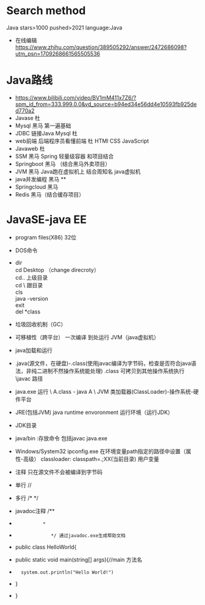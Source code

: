 # Search method<br>
Java stars>1000 pushed>2021 language:Java<br>
- 在线编辑 https://www.zhihu.com/question/389505292/answer/2472686098?utm_psn=1709268661565505536  
# Java路线 
- https://www.bilibili.com/video/BV1mM411x7Z6/?spm_id_from=333.999.0.0&vd_source=b94ed34e56dd4e10593fb925ded770a2
- Javase 杜
- Mysql 黑马 第一遍基础
- JDBC 链接Java Mysql 杜  
- web前端 后端程序员看懂前端 杜 HTMl CSS JavaScript 
- Javaweb 杜
- SSM 黑马 Spring 轻量级容器 和项目结合
- Springboot 黑马 （结合黑马外卖项目）
- JVM 黑马 Java跑在虚拟机上 结合周知名 java虚拟机
- java并发编程 黑马 **
- Springcloud 黑马
- Redis 黑马（结合缓存项目）
# JavaSE-java EE
- program files(X86) 32位
- DOS命令
- dir  
  cd Desktop （change direcroty）  
  cd.. 上级目录  
  cd \ 跟目录  
  cls  
  java -version  
  exit  
  del *class
- 垃圾回收机制（GC）
- 可移植性（跨平台） 一次编译 到处运行  JVM（java虚拟机）
- java加载和运行
-  .java(源文件，在硬盘)-.class(使用javac编译为字节码，检查是否符合java语法，非纯二进制不然操作系统能处理) .class 可拷贝到其他操作系统执行   \javac 路径
   
-  java.exe 运行 \ A.class - java A  \ JVM 类加载器(ClassLoader)-操作系统-硬件平台
-  JRE(包括JVM)  java runtime envoronment 运行环境（运行JDK）
-  JDK目录
-  java/bin :存放命令 包括javac java.exe
-  Windows/System32 ipconfig.exe 在环境变量path指定的路径中设置（属性-高级） classloader: classpath=.;XX(当前目录) 用户变量
-  注释 只在源文件不会被编译到字节码
-  单行 //
-  多行 /* */
-  javadoc注释 /**
-               *
-                  */ 通过javadoc.exe生成帮助文档
- public class HelloWorld{
-    public static void main(string[] args){//main 方法名
-       system.out.println("Hello World!")
-   }
- }














